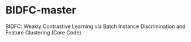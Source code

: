 # BIDFC-master
BIDFC: Weakly Contrastive Learning via Batch Instance Discrimination and Feature Clustering (Core Code)
